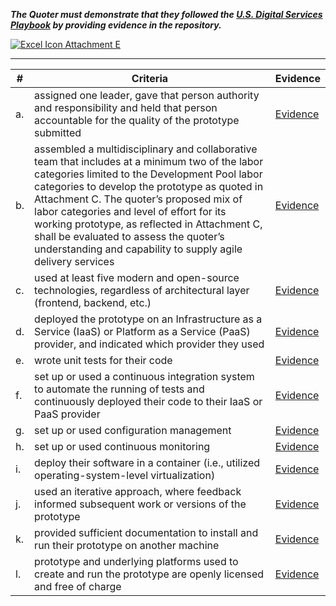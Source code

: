 ***The Quoter must demonstrate that they followed the [U.S. Digital Services Playbook](https://playbook.cio.gov) by providing evidence in the repository.***

[![Excel Icon](https://az2703.vo.msecnd.net/cdn/Content/icon_modifier_excel.png?v=1.0.5592.14655) Attachment E](https://github.com/itgfirm/safe-food/blob/master/Evidence/Attachment%20E%20Approach%20Criteria%20Evidence_ITG.xlsx)

___

| # | Criteria | Evidence |
|---|---|---|
| a. | assigned one leader, gave that person authority and responsibility and held that person accountable for the quality of the prototype submitted | [Evidence](https://github.com/itgfirm/safe-food/tree/master/Evidence/a) |
| b. | assembled a multidisciplinary and collaborative team that includes at a minimum two of the labor categories limited to the Development Pool labor categories to develop the prototype as quoted in Attachment C. The quoter’s proposed mix of labor categories and level of effort for its working prototype, as reflected in Attachment C, shall be evaluated to assess the quoter’s understanding and capability to supply agile delivery services | [Evidence](https://github.com/itgfirm/safe-food/tree/master/Evidence/b) |
| c. | used at least five modern and open-source technologies, regardless of architectural layer (frontend, backend, etc.) | [Evidence](https://github.com/itgfirm/safe-food/tree/master/Evidence/c) |
| d. | deployed the prototype on an Infrastructure as a Service (IaaS) or Platform as a Service (PaaS) provider, and indicated which provider they used | [Evidence](https://github.com/itgfirm/safe-food/tree/master/Evidence/d) |
| e. | wrote unit tests for their code | [Evidence](https://github.com/itgfirm/safe-food/blob/master/Evidence/e) |
| f. | set up or used a continuous integration system to automate the running of tests and continuously deployed their code to their IaaS or PaaS provider | [Evidence](https://github.com/itgfirm/safe-food/blob/master/Evidence/f) |
| g. | set up or used configuration management | [Evidence](https://github.com/itgfirm/safe-food/blob/master/Evidence/g) |
| h. | set up or used continuous monitoring | [Evidence](https://github.com/itgfirm/safe-food/blob/master/Evidence/h) |
| i. | deploy their software in a container (i.e., utilized operating-system-level virtualization) | [Evidence](https://github.com/itgfirm/safe-food/blob/master/Evidence/i) |
| j. | used an iterative approach, where feedback informed subsequent work or versions of the prototype | [Evidence](https://github.com/itgfirm/safe-food/blob/master/Evidence/j) |
| k. | provided sufficient documentation to install and run their prototype on another machine | [Evidence](https://github.com/itgfirm/safe-food/blob/master/Evidence/k) |
| l. | prototype and underlying platforms used to create and run the prototype are openly licensed and free of charge | [Evidence](https://github.com/itgfirm/safe-food/blob/master/Evidence/l) |